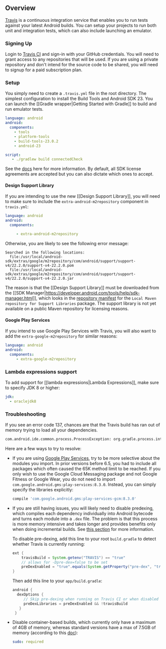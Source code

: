 ## Overview

[Travis](https://travis-ci.com/) is a continuous integration service that enables you to run tests against your latest Android builds.  You can setup your projects to run both unit and integration tests, which can also include launching an emulator.  

### Signing Up

Login to [Travis CI](https://travis-ci.com/) and sign-in with your GitHub credentials.  You will need to grant access to any repositories that will be used.  If you are using a private repository and don't intend for the source code to be shared, you will need to signup for a paid subscription plan.

### Setup

You simply need to create a `.travis.yml` file in the root directory.  The simplest configuration to install the Build Tools and Android SDK 23.   You can launch the [[Gradle wrapper|Getting Started with Gradle]] to build and run emulator tests.

```yaml
language: android
android:
  components:
    - tools
    - platform-tools
    - build-tools-23.0.2
    - android-23

script:
   - ./gradlew build connectedCheck
```

See the [docs](http://docs.travis-ci.com/user/languages/android/) here for more information.  By default, all SDK license agreements are accepted but you can also dictate which ones to accept.

#### Design Support Library

If you are intending to use the new [[Design Support Library]], you will need to make sure to include the `extra-android-m2repository` component in `travis.yml`:

```yaml
language: android
android:
  components:

     - extra-android-m2repository
```

Otherwise, you are likely to see the following error message:

```
Searched in the following locations:
  file:/usr/local/android-sdk/extras/google/m2repository/com/android/support/support-v4/22.2.0/support-v4-22.2.0.pom 
  file:/usr/local/android-sdk/extras/google/m2repository/com/android/support/support-v4/22.2.0/support-v4-22.2.0.jar
```

The reason is that the [[Design Support Library]] must be downloaded from the [[SDK Manager|https://developer.android.com/tools/help/sdk-manager.html]], which looks in the [repository manifest](https://dl-ssl.google.com/android/repository/addon.xml) for the `Local Maven repository for Support Libraries` package.  The support library is not yet available on a public Maven repository for licensing reasons.

#### Google Play Services

If you intend to use Google Play Services with Travis, you will also want to add the `extra-google-m2repository` for similar reasons:

```yaml
language: android
android:
  components:
     - extra-google-m2repository
```

### Lambda expressions support

To add support for [[lambda expressions|Lambda Expressions]], make sure to specify JDK 8 or higher:

```yaml
jdk:
  - oraclejdk8
```

### Troubleshooting

If you see an error code 137, chances are that the Travis build has ran out of memory trying to load all your dependencies.

```bash
com.android.ide.common.process.ProcessException: org.gradle.process.internal.ExecException: Process 'command '/usr/lib/jvm/java-7-oracle/bin/java'' finished with non-zero exit value 137
```

Here are a few ways to try to resolve:

- If you are using [Google Play Services](https://developers.google.com/android/guides/setup), try to be more selective about the modules you import.  In prior versions before 6.5, you had to include all packages which often caused the 65K method limit to be reached.  If you only wish to use the Google Cloud Messaging package and not Google Fitness or Google Wear, you do not need to import 
`com.google.android.gms:play-services:8.3.0`.  Instead, you can simply specify the libraries explicitly:

  ```gradle
  compile 'com.google.android.gms:play-services-gcm:8.3.0'
  ```

- If you are still having issues, you will likely need to disable predexing, which compiles each dependency individually into Android bytecode and turns each module into a `.dex` file.  The problem is that this process is more memory intensive and takes longer and provides benefits only when doing incremental builds.  See  [this section](http://tools.android.com/tech-docs/new-build-system/tips#TOC-Improving-Build-Server-performance.) for more information.

  To disable pre-dexing, add this line to your root `build.gradle` to detect whether Travis is currently running:

  ```java
  ext {
      travisBuild = System.getenv("TRAVIS") == "true"
      // allows for -Dpre-dex=false to be set
      preDexEnabled = "true".equals(System.getProperty("pre-dex", "true"))
  }
  ```

  Then add this line to your `app/build.gradle`:

   ```gradle
   android {
     dexOptions {
        // Skip pre-dexing when running on Travis CI or when disabled via -Dpre-dex=false.
        preDexLibraries = preDexEnabled && !travisBuild
      }
    }
   ```


- Disable container-based builds, which currently only have a maximum of 4GB of memory, whereas standard versions have a max of 7.5GB of memory (according to this [doc](https://docs.travis-ci.com/user/ci-environment/)):

  ```yaml
  sudo: required
  ```

